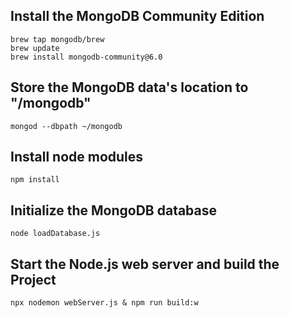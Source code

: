 ## Install the MongoDB Community Edition
``brew tap mongodb/brew``<br />
``brew update``<br />
``brew install mongodb-community@6.0``<br />

## Store the MongoDB data's location to "<whoami>/mongodb"
``mongod --dbpath ~/mongodb``

## Install node modules
``npm install``

## Initialize the MongoDB database
``node loadDatabase.js``

## Start the Node.js web server and build the Project
``npx nodemon webServer.js & npm run build:w``
